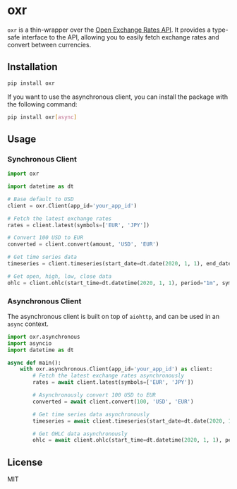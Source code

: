 # oxr

`oxr` is a thin-wrapper over the [Open Exchange Rates API](https://openexchangerates.org/). It provides a type-safe interface to the API, allowing you to easily fetch exchange rates and convert between currencies.


## Installation

```bash
pip install oxr
```

If you want to use the asynchronous client, you can install the package with the following command:

```bash
pip install oxr[async]
```

## Usage

### Synchronous Client

```python
import oxr

import datetime as dt

# Base default to USD
client = oxr.Client(app_id='your_app_id')

# Fetch the latest exchange rates
rates = client.latest(symbols=['EUR', 'JPY'])

# Convert 100 USD to EUR
converted = client.convert(amount, 'USD', 'EUR')

# Get time series data
timeseries = client.timeseries(start_date=dt.date(2020, 1, 1), end_date=dt.date(2020, 1, 31), symbols=['EUR', 'JPY'])

# Get open, high, low, close data
ohlc = client.ohlc(start_time=dt.datetime(2020, 1, 1), period="1m", symbols=['EUR', 'JPY'])
```

### Asynchronous Client

The asynchronous client is built on top of `aiohttp`, and can be used in an `async` context.

```python
import oxr.asynchronous
import asyncio
import datetime as dt

async def main():
    with oxr.asynchronous.Client(app_id='your_app_id') as client:        
        # Fetch the latest exchange rates asynchronously
        rates = await client.latest(symbols=['EUR', 'JPY'])

        # Asynchronously convert 100 USD to EUR
        converted = await client.convert(100, 'USD', 'EUR')

        # Get time series data asynchronously
        timeseries = await client.timeseries(start_date=dt.date(2020, 1, 1), end_date=dt.date(2020, 1, 31), symbols=['EUR', 'JPY'])

        # Get OHLC data asynchronously
        ohlc = await client.ohlc(start_time=dt.datetime(2020, 1, 1), period="1m", symbols=['EUR', 'JPY'])

```

## License

MIT

